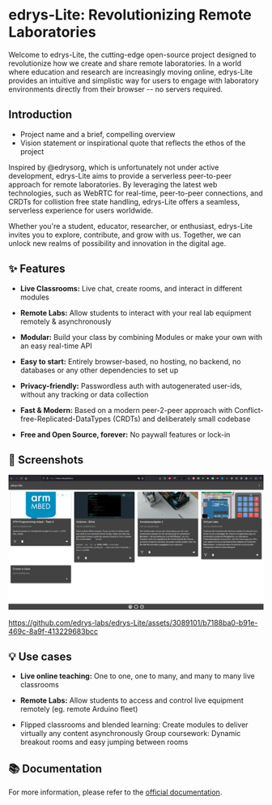 # edrys-Lite: Revolutionizing Remote Laboratories


Welcome to edrys-Lite, the cutting-edge open-source project designed to revolutionize how we create and share remote laboratories. In a world where education and research are increasingly moving online, edrys-Lite provides an intuitive and simplistic way for users to engage with laboratory environments directly from their browser -- no servers required.




## Introduction

- Project name and a brief, compelling overview
- Vision statement or inspirational quote that reflects the ethos of the project


Inspired by @edrysorg, which is unfortunately not under active development, edrys-Lite aims to provide a serverless peer-to-peer approach for remote laboratories. By leveraging the latest web technologies, such as WebRTC for real-time, peer-to-peer connections, and CRDTs for collistion free state handling, edrys-Lite offers a seamless, serverless experience for users worldwide.

Whether you're a student, educator, researcher, or enthusiast, edrys-Lite invites you to explore, contribute, and grow with us. Together, we can unlock new realms of possibility and innovation in the digital age.


## ✨ Features

- __Live Classrooms:__
  Live chat, create rooms, and interact in different modules

- __Remote Labs:__
  Allow students to interact with your real lab equipment remotely & asynchronously

- __Modular:__
  Build your class by combining Modules or make your own with an easy real-time API

- __Easy to start:__
  Entirely browser-based, no hosting, no backend, no databases or any other dependencies to set up

- __Privacy-friendly:__
  Passwordless auth with autogenerated user-ids, without any tracking or data collection

- __Fast & Modern:__
  Based on a modern peer-2-peer approach with Conflict-free-Replicated-DataTypes (CRDTs) and deliberately small codebase

- __Free and Open Source, forever:__
  No paywall features or lock-in

## 📸 Screenshots

![overview](img/overview.png)



https://github.com/edrys-labs/edrys-Lite/assets/3089101/b7188ba0-b91e-469c-8a9f-413229683bcc



## 💡 Use cases

- __Live online teaching:__
  One to one, one to many, and many to many live classrooms

- __Remote Labs:__
  Allow students to access and control live equipment remotely (eg. remote Arduino fleet)

- Flipped classrooms and blended learning: Create modules to deliver virtually any content asynchronously
Group coursework: Dynamic breakout rooms and easy jumping between rooms


## 📚 Documentation

For more information, please refer to the [official documentation](https://github.com/edrys-labs/documentation).
